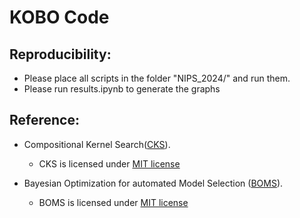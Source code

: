 # KOBO Code


## Reproducibility:

- Please place all scripts in the folder "NIPS_2024/" and run them.
- Please run results.ipynb to generate the graphs 





## Reference:
 - Compositional Kernel Search(<a href="https://github.com/jamesrobertlloyd/gp-structure-search/tree/master">CKS</a>). 
 
	- CKS is licensed under <a href="https://github.com/jamesrobertlloyd/gp-structure-search/blob/master/license.txt">MIT license</a>
 
 
 - Bayesian Optimization for automated Model Selection  (<a href="https://github.com/gustavomalkomes/automated_model_selection">BOMS</a>). 
 
	- BOMS is licensed under <a href="https://github.com/gustavomalkomes/automated_model_selection/blob/master/LICENSE">MIT license</a>
	